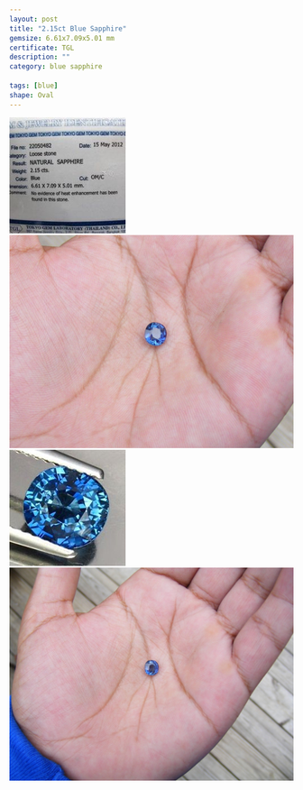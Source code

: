 ```yaml
---
layout: post
title: "2.15ct Blue Sapphire"
gemsize: 6.61x7.09x5.01 mm
certificate: TGL
description: ""
category: blue sapphire

tags: [blue]
shape: Oval
---
```

![Sapphire pic 1](/images/2.15-a.jpg)
![Sapphire pic 2](/images/2.15-b.jpg)
![Sapphire pic 3](/images/2.15-c.jpg)
![Sapphire pic 3](/images/2.15-d.jpg)